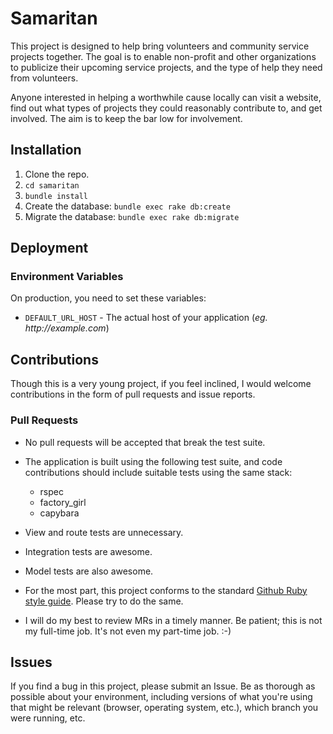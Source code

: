 # Samaritan

This project is designed to help bring volunteers and community service projects together. The goal is to enable non-profit and other organizations to publicize their upcoming service projects, and the type of help they need from volunteers. 

Anyone interested in helping a worthwhile cause locally can visit a website, find out what types of projects they could reasonably contribute to, and get involved. The aim is to keep the bar low for involvement.

## Installation

1. Clone the repo.
2. `cd samaritan`
3. `bundle install`
4. Create the database: `bundle exec rake db:create`
5. Migrate the database: `bundle exec rake db:migrate`

## Deployment

### Environment Variables

On production, you need to set these variables:

* `DEFAULT_URL_HOST` - The actual host of your application (_eg. http://example.com_)

## Contributions

Though this is a very young project, if you feel inclined, I would welcome contributions in the form of pull requests and issue reports.

### Pull Requests

* No pull requests will be accepted that break the test suite. 
* The application is built using the following test suite, and code contributions should include suitable tests using the same stack:

  * rspec
  * factory_girl
  * capybara

* View and route tests are unnecessary.
* Integration tests are awesome.
* Model tests are also awesome.
* For the most part, this project conforms to the standard [Github Ruby style guide](https://github.com/styleguide/ruby). Please try to do the same.
* I will do my best to review MRs in a timely manner. Be patient; this is not my full-time job. It's not even my part-time job. :-)

## Issues

If you find a bug in this project, please submit an Issue. Be as thorough as possible about your environment, including versions of what you're using that might be relevant (browser, operating system, etc.), which branch you were running, etc.
